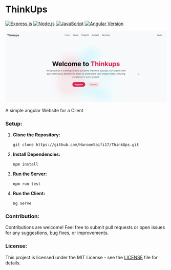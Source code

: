  # ThinkUps

[![Express.js](https://img.shields.io/badge/Express.js-4.x-orange.svg)](https://expressjs.com/)
[![Node.js](https://img.shields.io/badge/Node.js-16.x-green.svg)](https://nodejs.org/)
[![JavaScript](https://img.shields.io/badge/JavaScript-F7DF1E.svg)](https://developer.mozilla.org/en-US/docs/Web/JavaScript)
[![Angular Version](https://img.shields.io/badge/Angular-v14-red)](https://angular.io/)

![Screenshot](screenshots/homepage.jpeg)

A simple angular Website for a Client

### Setup:

1. **Clone the Repository:**
   ```
   git clone https://github.com/HaroonSaifi17/ThinkUps.git
   ```

2. **Install Dependencies:**
   ```
   npm install
   ```

4. **Run the Server:**
   ```
   npm run test 
   ```

5. **Run the Client:**
   ```
   ng serve
   ```

### Contribution:

Contributions are welcome! Feel free to submit pull requests or open issues for any suggestions, bug fixes, or improvements.

### License:

This project is licensed under the MIT License - see the [LICENSE](LICENSE) file for details.
